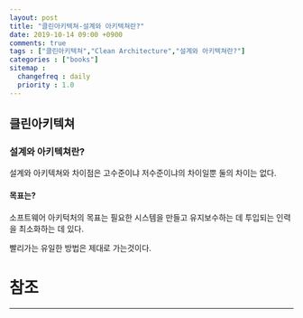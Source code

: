 ```yaml
---
layout: post
title: "클린아키텍쳐-설계와 아키텍쳐란?"
date: 2019-10-14 09:00 +0900
comments: true
tags : ["클린아키텍쳐","Clean Architecture","설계와 아키텍쳐란?"]
categories : ["books"]
sitemap :
  changefreq : daily
  priority : 1.0
---
```


## 클린아키텍쳐

### 설계와 아키텍쳐란?

설계와 아키텍쳐와 차이점은 고수준이냐 저수준이냐의 차이일뿐 둘의 차이는 없다.

#### 목표는?

소프트웨어 아키턱처의 목표는 필요한 시스템을 만들고 유지보수하는 데 투입되는 인력을 최소화하는 데 있다.

빨리가는 유일한 방법은 제대로 가는것이다.


# 참조
-----

